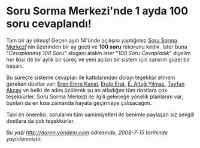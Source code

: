 # Soru Sorma Merkezi'nde 1 ayda 100 soru cevaplandı! 

Tam bir ay olmuş! Geçen ayın 14'ünde açılışını yaptığımız [Soru Sorma
Merkezi](http://daron.yondem.com/tr/sorusor/)'nin üzerinden bir ay geçti
ve **100 soru** rekorunu kırdık. İster buna "*Cevaplanmış 100 Soru*"
sloganı atalım ister "*100 Soru Cevapladık*" diyelim her ikisi de bir
aylık bir süreç ve yeni açılan bir sistem için sanırım güzel bir başarı.

Bu süreçte sisteme cevapları ile katkılarından dolayı teşekkür etmem
gereken dostlar var; [Eren Emre Kanal](http://www.siberkultur.com/),
[Eralp Erat](http://www.eralperat.com/), [E. Altuğ
Yılmaz](http://ercanaltug.blogspot.com/), [Tayfun
Akçay](http://www.tayfunakcay.com/) ve belki de adını üzülerek şu an
atladığım tüm dostlara çok teşekkürler. Soru Sorma Merkezi ile ilgili
geleceğe yönelik planlarım var, bunları da en kısa zamanda hayata
geçirmeye çalışacağım.

Tabi en önemlisi, sorularını tüm samimiyetleri ile benimle paylaşan siz
sevgili dostlara da çok teşekkürler.


*Bu yazi http://daron.yondem.com adresinde, 2008-7-15 tarihinde yayinlanmistir.*